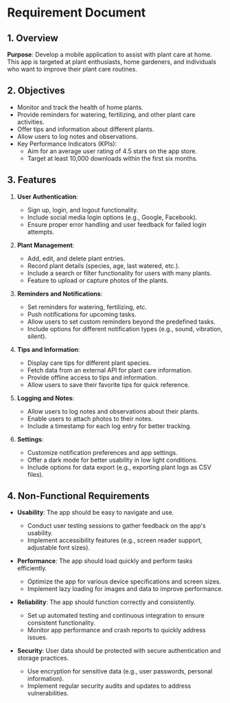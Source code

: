 # Requirement Document

## 1. Overview

**Purpose**: Develop a mobile application to assist with plant care at home. This app is targeted at plant enthusiasts, home gardeners, and individuals who want to improve their plant care routines.

## 2. Objectives

- Monitor and track the health of home plants.
- Provide reminders for watering, fertilizing, and other plant care activities.
- Offer tips and information about different plants.
- Allow users to log notes and observations.
- Key Performance Indicators (KPIs):
  - Aim for an average user rating of 4.5 stars on the app store.
  - Target at least 10,000 downloads within the first six months.

## 3. Features

1. **User Authentication**:
   - Sign up, login, and logout functionality.
   - Include social media login options (e.g., Google, Facebook).
   - Ensure proper error handling and user feedback for failed login attempts.

2. **Plant Management**:
   - Add, edit, and delete plant entries.
   - Record plant details (species, age, last watered, etc.).
   - Include a search or filter functionality for users with many plants.
   - Feature to upload or capture photos of the plants.

3. **Reminders and Notifications**:
   - Set reminders for watering, fertilizing, etc.
   - Push notifications for upcoming tasks.
   - Allow users to set custom reminders beyond the predefined tasks.
   - Include options for different notification types (e.g., sound, vibration, silent).

4. **Tips and Information**:
   - Display care tips for different plant species.
   - Fetch data from an external API for plant care information.
   - Provide offline access to tips and information.
   - Allow users to save their favorite tips for quick reference.

5. **Logging and Notes**:
   - Allow users to log notes and observations about their plants.
   - Enable users to attach photos to their notes.
   - Include a timestamp for each log entry for better tracking.

6. **Settings**:
   - Customize notification preferences and app settings.
   - Offer a dark mode for better usability in low light conditions.
   - Include options for data export (e.g., exporting plant logs as CSV files).

## 4. Non-Functional Requirements

- **Usability**: The app should be easy to navigate and use.
  - Conduct user testing sessions to gather feedback on the app's usability.
  - Implement accessibility features (e.g., screen reader support, adjustable font sizes).

- **Performance**: The app should load quickly and perform tasks efficiently.
  - Optimize the app for various device specifications and screen sizes.
  - Implement lazy loading for images and data to improve performance.

- **Reliability**: The app should function correctly and consistently.
  - Set up automated testing and continuous integration to ensure consistent functionality.
  - Monitor app performance and crash reports to quickly address issues.

- **Security**: User data should be protected with secure authentication and storage practices.
  - Use encryption for sensitive data (e.g., user passwords, personal information).
  - Implement regular security audits and updates to address vulnerabilities.
